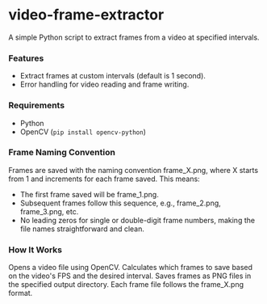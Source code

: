 # video-frame-extractor
A simple Python script to extract frames from a video at specified intervals.

### Features
- Extract frames at custom intervals (default is 1 second).
- Error handling for video reading and frame writing.

### Requirements
- Python
- OpenCV (`pip install opencv-python`)

### Frame Naming Convention
Frames are saved with the naming convention frame_X.png, where X starts from 1 and increments for each frame saved. 
This means:
- The first frame saved will be frame_1.png.
- Subsequent frames follow this sequence, e.g., frame_2.png, frame_3.png, etc.
- No leading zeros for single or double-digit frame numbers, making the file names straightforward and clean.

### How It Works
Opens a video file using OpenCV.
Calculates which frames to save based on the video's FPS and the desired interval.
Saves frames as PNG files in the specified output directory. Each frame file follows the frame_X.png format.
